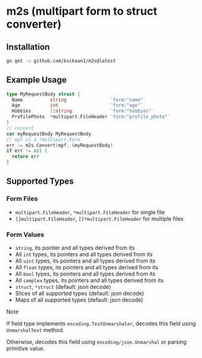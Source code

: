 # m2s (multipart form to struct converter)

## Installation
```sh
go get -u github.com/ksckaan1/m2s@latest
```

## Example Usage

```go
type MyRequestBody struct {
  Name          string                `form:"name"`
  Age           int                   `form:"age"`
  Hobbies       []string              `form:"hobbies"`
  ProfilePhoto  *multipart.FileHeader `form:"profile_photo"`
}
// convert 
var myRequestBody MyRequestBody
// mpf is a *multipart.Form
err := m2s.Convert(mpf, &myRequestBody)
if err != nil {
  return err
}
```

## Supported Types

### Form Files
- `multipart.FileHeader`, `*multipart.FileHeader` for single file
- `[]multipart.FileHeader`, `[]*multipart.FileHeader` for multiple files

### Form Values
- `string`, its pointer and all types derived from its
- All `int` types, its pointers and all types derived from its
- All `uint` types, its pointers and all types derived from its
- All `float` types, its pointers and all types derived from its
- All `bool` types, its pointers and all types derived from its
- All `complex` types, its pointers and all types derived from its
- `struct`, `*struct` (default: json decode)
- Slices of all supported types (default: json decode)
- Maps of all supported types (default: json decode)

> [!NOTE]  
> If field type implements `encoding.TextUnmarshaler`, decodes this field using `UnmarshalText` method.
> 
> Otherwise, decodes this field using `encoding/json.Unmarshal` or parsing primitive value.